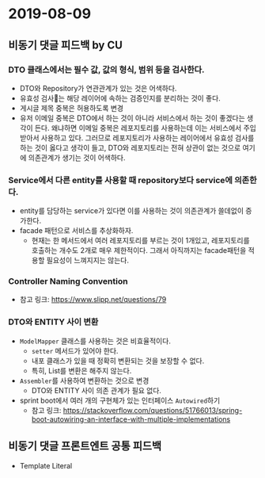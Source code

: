 # 2019-08-09

## 비동기 댓글 피드백 by CU
### DTO 클래스에서는 필수 값, 값의 형식, 범위 등을 검사한다.
- DTO와 Repository가 연관관계가 있는 것은 어색하다.
- 유효성 검사는 해당 레이어에 속하는 검증인지를 분리하는 것이 좋다.
- 게시글 제목 중복은 허용하도록 변경
- 유저 이메일 중복은 DTO에서 하는 것이 아니라 서비스에서 하는 것이 좋겠다는 생각이 든다. 왜냐하면 이메일 중복은 레포지토리를 사용하는데 이는 서비스에서 주입받아서 사용하고 있다. 그러므로 레포지토리가 사용하는 레이어에서 유효성 검사를 하는 것이 옳다고 생각이 들고, DTO와 레포지토리는 전혀 상관이 없는 것으로 여기에 의존관계가 생기는 것이 어색하다.

### Service에서 다른 entity를 사용할 때 repository보다 service에 의존한다.
- entity를 담당하는 service가 있다면 이를 사용하는 것이 의존관계가 쓸데없이 증가한다.
- facade 패턴으로 서비스를 추상화하자.
  - 현재는 한 메서드에서 여러 레포지토리를 부르는 것이 1개있고, 레포지토리를 호출하는 개수도 2개로 매우 제한적이다. 그래서 아직까지는 facade패턴을 적용할 필요성이 느껴지지는 않는다.

### Controller Naming Convention
- 참고 링크: <https://www.slipp.net/questions/79>

### DTO와 ENTITY 사이 변환
- ```ModelMapper``` 클래스를 사용하는 것은 비효율적이다.
  - ```setter``` 메서드가 있어야 한다.
  - 내포 클래스가 있을 때 정확히 변환되는 것을 보장할 수 없다.
  - 특히, List를 변환은 해주지 않는다.
- ```Assembler```를 사용하여 변환하는 것으로 변경
  - DTO와 ENTITY 사이 의존 관계가 필요 없다.
- sprint boot에서 여러 개의 구현체가 있는 인터페이스 ```Autowired```하기
  - 참고 링크: <https://stackoverflow.com/questions/51766013/spring-boot-autowiring-an-interface-with-multiple-implementations>

## 비동기 댓글 프론트엔트 공통 피드백
- Template Literal

